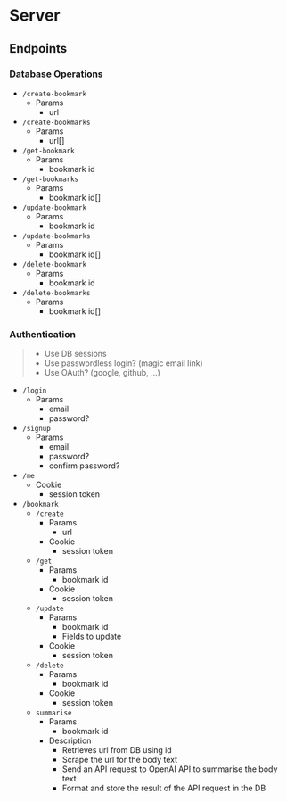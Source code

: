 # Server

## Endpoints

### Database Operations

- `/create-bookmark`
  - Params
    - url
- `/create-bookmarks`
  - Params
    - url[]
- `/get-bookmark`
  - Params
    - bookmark id
- `/get-bookmarks`
  - Params
    - bookmark id[]
- `/update-bookmark`
  - Params
    - bookmark id
- `/update-bookmarks`
  - Params
    - bookmark id[]
- `/delete-bookmark`
  - Params
    - bookmark id
- `/delete-bookmarks`
  - Params
    - bookmark id[]

### Authentication

> - Use DB sessions
> - Use passwordless login? (magic email link)
> - Use OAuth? (google, github, ...)

- `/login`
  - Params
    - email
    - password?
- `/signup`
  - Params
    - email
    - password?
    - confirm password?
- `/me`
  - Cookie
    - session token
- `/bookmark`
  - `/create`
    - Params
      - url
    - Cookie
      - session token
  - `/get`
    - Params
      - bookmark id
    - Cookie
      - session token
  - `/update`
    - Params
      - bookmark id
      - Fields to update
    - Cookie
      - session token
  - `/delete`
    - Params
      - bookmark id
    - Cookie
      - session token
  - `summarise`
    - Params
      - bookmark id
    - Description
      - Retrieves url from DB using id
      - Scrape the url for the body text
      - Send an API request to OpenAI API to summarise the body text
      - Format and store the result of the API request in the DB
